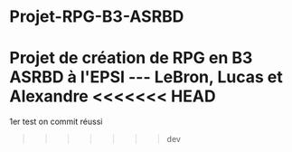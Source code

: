 # Projet-RPG-B3-ASRBD
Projet de création de RPG en B3 ASRBD à l'EPSI --- LeBron, Lucas et Alexandre
<<<<<<< HEAD
=======
1er test on commit réussi
>>>>>>> dev
